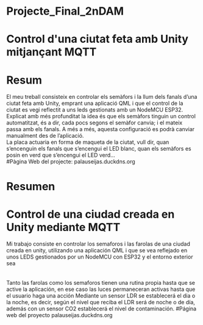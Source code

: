 # Projecte_Final_2nDAM
# Control d'una ciutat feta amb Unity mitjançant MQTT<br/>

# Resum
El meu treball consisteix en controlar  els semàfors i la llum dels fanals
d’una ciutat feta amb Unity, emprant una aplicació QML i que el control de la ciutat es
vegi reflectit a uns leds gestionats amb un NodeMCU ESP32.<br/>
Explicat amb més profunditat la idea és que els semàfors tinguin un control
automatitzat, és a dir, cada pocs segons el semàfor canvia; i el mateix passa amb els
fanals. A més a més, aquesta configuració es podrà canviar manualment des de
l’aplicació.<br/>
La placa actuaria en forma de maqueta de la ciutat, vull dir, quan s’encenguin els fanals
que s’encengui el LED blanc, quan els semàfors es posin en verd que s’encengui el LED
verd...<br/>
#Pàgina Web del projecte:
palauseijas.duckdns.org

# Resumen

# Control de una ciudad creada en Unity  mediante MQTT <br/>
Mi trabajo consiste en controlar los semaforos i las farolas de una ciudad creada en unity, utilizando
una aplicación QML i que se vea reflejado en unos LEDS gestionados por un NodeMCU con ESP32 y el entorno exterior sea <br/>
<br/>
<br/>
Tanto las farolas como los semaforos tienen una rutina propia hasta que se active la aplicación, en ese caso las luces permaneceran activas hasta que el usuario haga una acción
Mediante un sensor LDR se establecerá el dia o la noche, es decir, según el nivel que reciba el LDR será de noche o de día, además con un sensor CO2 establecerá el nivel de contaminación.
#Página web del proyecto
palauseijas.duckdns.org

